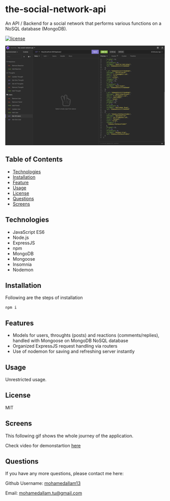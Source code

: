 # the-social-network-api
An API / Backend for a social network that performs various functions on a NoSQL database (MongoDB).

[![license](https://img.shields.io/github/license/DAVFoundation/captain-n3m0.svg?style=flat-square)](https://github.com/DAVFoundation/captain-n3m0/blob/master/LICENSE)

![Product screenshot](./screenshots/screenshot1.png)

## Table of Contents

* [Technologies](#technologies)
* [Installation](#installation)
* [Feature](#feature)
* [Usage](#usage)
* [License](#license)
* [Questions](#questions)
* [Screens](#screens)


## Technologies 

* JavaScript ES6
* Node.js
* ExpressJS
* npm
* MongoDB
* Mongoose
* Insomnia
* Nodemon

## Installation 

Following are the steps of installation

```
npm i
```

## Features

* Models for users, throughts (posts) and reactions (comments/replies), handled with Mongoose on MongoDB NoSQL database
* Organized ExpressJS request handling via routers
* Use of nodemon for saving and refreshing server instantly

## Usage 

Unrestricted usage.


## License 

MIT

## Screens

This following gif shows the whole journey of the application.

Check video for demonstartion [here](https://youtu.be/C2FjFK7jcA8)

## Questions 

If you have any more questions, please contact me here:

Github Username: [mohamedallam13](https://github.com/mohamedallam13)

Email: [mohamedallam.tu@gmail.com](mailto:mohamedallam.tu@gmail.com)


